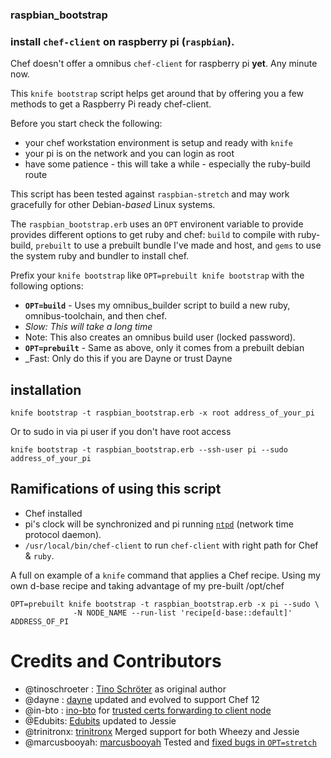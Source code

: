 ### raspbian_bootstrap ###

### install `chef-client` on raspberry pi (`raspbian`).

Chef doesn't offer a omnibus `chef-client` for raspberry pi **yet**. Any minute now.

This `knife bootstrap` script helps get around that by offering you a few methods to get a Raspberry Pi ready chef-client.  

Before you start check the following:

* your chef workstation environment is setup and ready with `knife`
* your pi is on the network and you can login as root
* have some patience - this will take a while - especially the ruby-build route

This script has been tested against `raspbian-stretch` and may work gracefully for other Debian-*based* Linux systems.

The `raspbian_bootstrap.erb` uses an `OPT` environent variable to provide provides different options to get ruby and chef: `build` to compile with ruby-build, `prebuilt` to use a prebuilt bundle I've made and host, and `gems` to use the system ruby and bundler to install chef.


Prefix your `knife bootstrap` like `OPT=prebuilt knife bootstrap` with the following options:
* **`OPT=build`**  -  Uses my omnibus_builder script to build a new ruby, omnibus-toolchain, and then chef.
 *  _Slow: This will take a long time_
 * Note: This also creates an omnibus build user (locked password).
* **`OPT=prebuilt`** - Same as above, only it comes from a prebuilt debian
 * _Fast: Only do this if you are Dayne or trust Dayne

## installation ##

    knife bootstrap -t raspbian_bootstrap.erb -x root address_of_your_pi

Or to sudo in via pi user if you don't have root access

    knife bootstrap -t raspbian_bootstrap.erb --ssh-user pi --sudo address_of_your_pi

## Ramifications of using this script ##

* Chef installed
* pi's clock will be synchronized and pi running [`ntpd`](http://doc.ntp.org/4.1.0/ntpd.htm) (network time protocol daemon).
* `/usr/local/bin/chef-client` to run `chef-client` with right path for Chef & `ruby`.

A full on example of a `knife` command that applies a Chef recipe. Using my own d-base recipe and taking advantage of my pre-built /opt/chef

    OPT=prebuilt knife bootstrap -t raspbian_bootstrap.erb -x pi --sudo \
                  -N NODE_NAME --run-list 'recipe[d-base::default]' ADDRESS_OF_PI

# Credits and Contributors

* @tinoschroeter : [Tino Schröter](https://github.com/tinoschroeter/raspbian_bootstrap) as original author
* @dayne : [dayne](http://dayne.broderson.org) updated and evolved to support Chef 12
* @in-bto : [ino-bto](https://github.com/ino-bto) for [trusted certs forwarding to client node](https://github.com/dayne/raspbian_bootstrap/pull/1)
* @Edubits: [Edubits](https://github.com/Edubits) updated to Jessie
* @trinitronx: [trinitronx](https://github.com/trinitronx) Merged support for both Wheezy and Jessie
* @marcusbooyah: [marcusbooyah](https://github.com/marcusbooyah) Tested and [fixed bugs in `OPT=stretch`](https://github.com/dayne/raspbian_bootstrap/pull/5)
